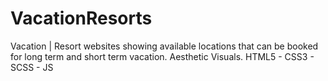 # VacationResorts
Vacation | Resort websites showing available locations that can be booked for long term and short term vacation. Aesthetic Visuals. HTML5 - CSS3 - SCSS - JS
